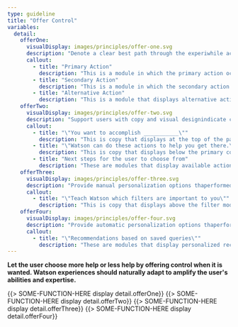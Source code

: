 ```yaml
---
type: guideline
title: "Offer Control"
variables:
  detail:
    offerOne:
      visualDisplay: images/principles/offer-one.svg
      description: "Denote a clear best path through the experiwhile accommodating alternatives and seamless undos."
      callout:
        - title: "Primary Action"
          description: "This is a module in which the primary action occurs."
        - title: "Secondary Action"
          description: "This is a module in which the secondary action occurs."
        - title: "Alternative Action"
          description: "This is a module that displays alternative actions that are separate from the primary best path."
    offerTwo:
      visualDisplay: images/principles/offer-two.svg
      description: "Support users with copy and visual designindicate collaboration or a conversation."
      callout:
        - title: "\"You want to accomplish ___________\""
          description: "This is copy that displays at the top of the page."
        - title: "\"Watson can do these actions to help you get there.\""
          description: "This is copy that displays below the primary content."
        - title: "Next steps for the user to choose from"
          description: "These are modules that display available actions."
    offerThree:
      visualDisplay: images/principles/offer-three.svg
      description: "Provide manual personalization options thaperformed by the user, such as feedback mechanisms for use\"teach\" Watson."
      callout:
        - title: "\"Teach Watson which filters are important to you\""
          description: "This is copy that displays above the filter modules."
    offerFour:
      visualDisplay: images/principles/offer-four.svg
      description: "Provide automatic personalization options thaperformed by Watson, such as gathering user informatiopreferences to apply to the experience."
      callout:
        - title: "\"Recommendations based on saved queries\""
          description: "These are modules that display personalized recommendations."
---
```

**Let the user choose more help or less help by offering control when it is wanted. Watson experiences should naturally adapt to amplify the user's abilities and expertise.**

{{> SOME-FUNCTION-HERE display detail.offerOne}}
{{> SOME-FUNCTION-HERE display detail.offerTwo}}
{{> SOME-FUNCTION-HERE display detail.offerThree}}
{{> SOME-FUNCTION-HERE display detail.offerFour}}
